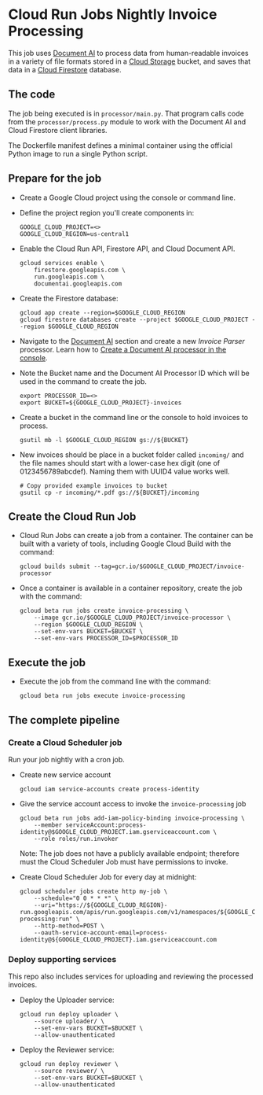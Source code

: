 # Cloud Run Jobs Nightly Invoice Processing

This job uses [Document AI](https://cloud.google.com/document-ai)
to process data from human-readable invoices
in a variety of file formats stored in a
[Cloud Storage](https://cloud.google.com/storage) bucket,
and saves that data in a
[Cloud Firestore](https://cloud.google.com/firestore) database.

## The code

The job being executed is in `processor/main.py`. That program
calls code from the `processor/process.py` module to work with
the Document AI and Cloud Firestore client libraries.

The Dockerfile manifest defines a minimal container using the official Python image to run a single Python script.

## Prepare for the job

* Create a Google Cloud project using the console or command
line. 

* Define the project region you'll create components in: 

    ```
    GOOGLE_CLOUD_PROJECT=<>
    GOOGLE_CLOUD_REGION=us-central1
    ```

* Enable the Cloud Run API, Firestore API, and Cloud Document API.

    ```
    gcloud services enable \
        firestore.googleapis.com \
        run.googleapis.com \
        documentai.googleapis.com
    ```

* Create the Firestore database: 

    ```
    gcloud app create --region=$GOOGLE_CLOUD_REGION
    gcloud firestore databases create --project $GOOGLE_CLOUD_PROJECT --region $GOOGLE_CLOUD_REGION
    ```

* Navigate to the
[Document AI](https://console.cloud.google.com/ai/document-ai)
section and create a new _Invoice Parser_ processor. Learn how to [Create a Document AI processor in the console](https://cloud.google.com/document-ai/docs/create-processor#create-processor).

* Note the Bucket name and the Document AI Processor ID
which will be used in the command to create the job.

    ```
    export PROCESSOR_ID=<>
    export BUCKET=${GOOGLE_CLOUD_PROJECT}-invoices
    ```


* Create a bucket in the command line or the console to hold invoices to process. 

    ```
    gsutil mb -l $GOOGLE_CLOUD_REGION gs://${BUCKET}
    ```

* New invoices should be place in a bucket folder called `incoming/` and
the file names should start with a lower-case hex digit
(one of 0123456789abcdef). Naming them with UUID4 value
works well.

    ```
    # Copy provided example invoices to bucket
    gsutil cp -r incoming/*.pdf gs://${BUCKET}/incoming
    ```


## Create the Cloud Run Job

* Cloud Run Jobs can create a job from a container. The
container can be built with a variety of tools, including
Google Cloud Build with the command:

    ```
    gcloud builds submit --tag=gcr.io/$GOOGLE_CLOUD_PROJECT/invoice-processor
    ```

* Once a container is available in a container repository, create
the job with the command:

    ```
    gcloud beta run jobs create invoice-processing \
        --image gcr.io/$GOOGLE_CLOUD_PROJECT/invoice-processor \
        --region $GOOGLE_CLOUD_REGION \
        --set-env-vars BUCKET=$BUCKET \
        --set-env-vars PROCESSOR_ID=$PROCESSOR_ID
    ```
    
## Execute the job

* Execute the job from the command line with the command:

    ```
    gcloud beta run jobs execute invoice-processing
    ```

## The complete pipeline

### Create a Cloud Scheduler job
Run your job nightly with a cron job.

* Create new service account
  ```
  gcloud iam service-accounts create process-identity
  ```

* Give the service account access to invoke the `invoice-processing` job
  ```
  gcloud beta run jobs add-iam-policy-binding invoice-processing \
      --member serviceAccount:process-identity@$GOOGLE_CLOUD_PROJECT.iam.gserviceaccount.com \
      --role roles/run.invoker
  ```
  Note: The job does not have a publicly available endpoint; therefore must the Cloud Scheduler Job must have permissions to invoke.

* Create Cloud Scheduler Job for every day at midnight:
  ```
  gcloud scheduler jobs create http my-job \
      --schedule="0 0 * * *" \
      --uri="https://${GOOGLE_CLOUD_REGION}-run.googleapis.com/apis/run.googleapis.com/v1/namespaces/${GOOGLE_CLOUD_PROJECT}/jobs/invoice-processing:run" \
      --http-method=POST \
      --oauth-service-account-email=process-identity@${GOOGLE_CLOUD_PROJECT}.iam.gserviceaccount.com
  ```

### Deploy supporting services
This repo also includes services for uploading and reviewing the processed invoices.

* Deploy the Uploader service:

    ```
    gcloud run deploy uploader \
        --source uploader/ \
        --set-env-vars BUCKET=$BUCKET \
        --allow-unauthenticated
    ```

* Deploy the Reviewer service:

    ```
    gcloud run deploy reviewer \
        --source reviewer/ \
        --set-env-vars BUCKET=$BUCKET \
        --allow-unauthenticated
    ```
